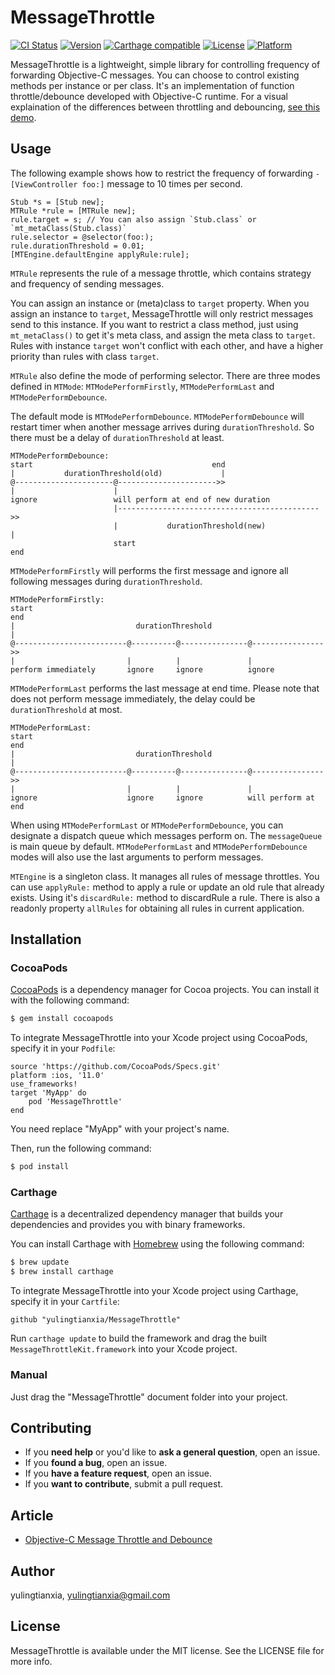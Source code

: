 # MessageThrottle

[![CI Status](http://img.shields.io/travis/yulingtianxia/MessageThrottle.svg?style=flat)](https://travis-ci.org/yulingtianxia/MessageThrottle)
[![Version](https://img.shields.io/cocoapods/v/MessageThrottle.svg?style=flat)](http://cocoapods.org/pods/MessageThrottle)
[![Carthage compatible](https://img.shields.io/badge/Carthage-compatible-4BC51D.svg?style=flat)](https://github.com/Carthage/Carthage)
[![License](https://img.shields.io/cocoapods/l/MessageThrottle.svg?style=flat)](http://cocoapods.org/pods/MessageThrottle)
[![Platform](https://img.shields.io/cocoapods/p/MessageThrottle.svg?style=flat)](http://cocoapods.org/pods/MessageThrottle)

MessageThrottle is a lightweight, simple library for controlling frequency of forwarding Objective-C messages. You can choose to control existing methods per instance or per class. It's an implementation of function throttle/debounce developed with Objective-C runtime. For a visual explaination of the differences between throttling and debouncing, [see this demo](http://demo.nimius.net/debounce_throttle/).

## Usage

The following example shows how to restrict the frequency of forwarding `- [ViewController foo:]` message to 10 times per second.

```
Stub *s = [Stub new];
MTRule *rule = [MTRule new];
rule.target = s; // You can also assign `Stub.class` or `mt_metaClass(Stub.class)`
rule.selector = @selector(foo:);
rule.durationThreshold = 0.01;
[MTEngine.defaultEngine applyRule:rule];
```

`MTRule` represents the rule of a message throttle, which contains strategy and frequency of sending messages. 

You can assign an instance or (meta)class to `target` property. When you assign an instance to `target`, MessageThrottle will only restrict messages send to this instance. If you want to restrict a class method, just using `mt_metaClass()` to get it's meta class, and assign the meta class to `target`. Rules with instance `target` won't conflict with each other, and have a higher priority than rules with class `target`.

`MTRule` also define the mode of performing selector. There are three modes defined in `MTMode`: `MTModePerformFirstly`, `MTModePerformLast` and `MTModePerformDebounce`. 

The default mode is `MTModePerformDebounce`. `MTModePerformDebounce` will restart timer when another message arrives during `durationThreshold`. So there must be a delay of `durationThreshold` at least. 

```
MTModePerformDebounce:
start                                        end
|           durationThreshold(old)             |
@----------------------@---------------------->>
|                      |                 
ignore                 will perform at end of new duration
                       |--------------------------------------------->>
                       |           durationThreshold(new)             |
                       start                                        end
```

`MTModePerformFirstly` will performs the first message and ignore all following messages during `durationThreshold`.

```
MTModePerformFirstly:
start                                                                end
|                           durationThreshold                          |
@-------------------------@----------@---------------@---------------->>
|                         |          |               |          
perform immediately       ignore     ignore          ignore     
```

`MTModePerformLast` performs the last message at end time. Please note that does not perform message immediately, the delay could be `durationThreshold` at most. 

```
MTModePerformLast:
start                                                                end
|                           durationThreshold                          |
@-------------------------@----------@---------------@---------------->>
|                         |          |               |          
ignore                    ignore     ignore          will perform at end
```

When using `MTModePerformLast` or `MTModePerformDebounce`, you can designate a dispatch queue which messages perform on. The `messageQueue` is main queue by default. `MTModePerformLast` and `MTModePerformDebounce` modes will also use the last arguments to perform messages.

`MTEngine` is a singleton class. It manages all rules of message throttles. You can use `applyRule:` method to apply a rule or update an old rule that already exists. Using it's `discardRule:` method to discardRule a rule. There is also a readonly property `allRules` for obtaining all rules in current application. 

## Installation

### CocoaPods

[CocoaPods](http://cocoapods.org) is a dependency manager for Cocoa projects. You can install it with the following command:

```bash
$ gem install cocoapods
```

To integrate MessageThrottle into your Xcode project using CocoaPods, specify it in your `Podfile`:


```
source 'https://github.com/CocoaPods/Specs.git'
platform :ios, '11.0'
use_frameworks!
target 'MyApp' do
	pod 'MessageThrottle'
end
```

You need replace "MyApp" with your project's name.

Then, run the following command:

```bash
$ pod install
```

### Carthage

[Carthage](https://github.com/Carthage/Carthage) is a decentralized dependency manager that builds your dependencies and provides you with binary frameworks.

You can install Carthage with [Homebrew](http://brew.sh/) using the following command:

```bash
$ brew update
$ brew install carthage
```

To integrate MessageThrottle into your Xcode project using Carthage, specify it in your `Cartfile`:

```ogdl
github "yulingtianxia/MessageThrottle"
```

Run `carthage update` to build the framework and drag the built `MessageThrottleKit.framework` into your Xcode project.

### Manual

Just drag the "MessageThrottle" document folder into your project.

## Contributing

- If you **need help** or you'd like to **ask a general question**, open an issue.
- If you **found a bug**, open an issue.
- If you **have a feature request**, open an issue.
- If you **want to contribute**, submit a pull request.

## Article

- [Objective-C Message Throttle and Debounce](http://yulingtianxia.com/blog/2017/11/05/Objective-C-Message-Throttle-and-Debounce/)

## Author

yulingtianxia, yulingtianxia@gmail.com

## License

MessageThrottle is available under the MIT license. See the LICENSE file for more info.

